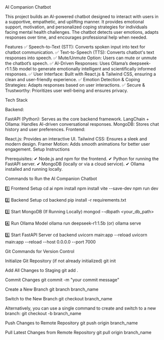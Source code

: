 AI Companion Chatbot

This project builds an AI-powered chatbot designed to interact with users in a supportive, empathetic, and uplifting manner. It provides emotional support, motivation, and personalized coping strategies for individuals facing mental health challenges. The chatbot detects user emotions, adapts responses over time, and encourages professional help when needed.

Features
✅ Speech-to-Text (STT): Converts spoken input into text for chatbot communication.
✅ Text-to-Speech (TTS): Converts chatbot's text responses into speech.
✅ Mute/Unmute Option: Users can mute or unmute the chatbot’s speech.
✅ AI-Driven Responses: Uses Ollama’s deepseek-r1:1.5b model to generate emotionally intelligent and scientifically informed responses.
✅ User Interface: Built with React.js & Tailwind CSS, ensuring a clean and user-friendly experience.
✅ Emotion Detection & Coping Strategies: Adapts responses based on user interactions.
✅ Secure & Trustworthy: Prioritizes user well-being and ensures privacy.

Tech Stack

Backend:

FastAPI (Python): Serves as the core backend framework.
LangChain + Ollama: Handles AI-driven conversational responses.
MongoDB: Stores chat history and user preferences.
Frontend:

React.js: Provides an interactive UI.
Tailwind CSS: Ensures a sleek and modern design.
Framer Motion: Adds smooth animations for better user engagement.
Setup Instructions

Prerequisites:
✔ Node.js and npm for the frontend.
✔ Python for running the FastAPI server.
✔ MongoDB (locally or via a cloud service).
✔ Ollama installed and running locally.

Commands to Run the AI Companion Chatbot

1️⃣ Frontend Setup
cd ai
npm install
npm install vite --save-dev
npm run dev

2️⃣ Backend Setup
cd backend
pip install -r requirements.txt

3️⃣ Start MongoDB (If Running Locally)
mongod --dbpath <your_db_path>

4️⃣ Run Ollama Model
ollama run deepseek-r1:1.5b
(or)
ollama serve

5️⃣ Start FastAPI Server
cd backend
uvicorn main:app --reload
uvicorn main:app --reload --host 0.0.0.0 --port 7000

Git Commands for Version Control

Initialize Git Repository (if not already initialized)
git init

Add All Changes to Staging
git add .

Commit Changes
git commit -m "your commit message"

Create a New Branch
git branch branch_name

Switch to the New Branch
git checkout branch_name

Alternatively, you can use a single command to create and switch to a new branch:
git checkout -b branch_name

Push Changes to Remote Repository
git push origin branch_name

Pull Latest Changes from Remote Repository
git pull origin branch_name
